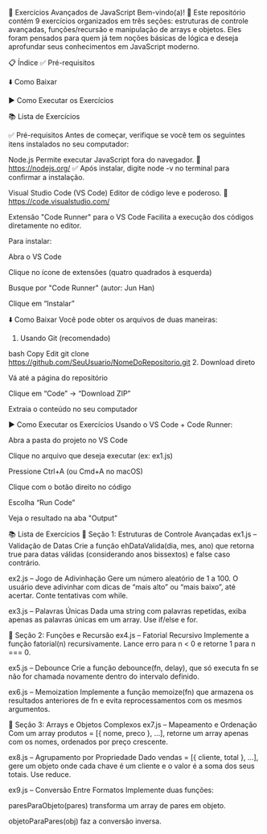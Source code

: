 🧠 Exercícios Avançados de JavaScript
Bem-vindo(a)! 👋
Este repositório contém 9 exercícios organizados em três seções: estruturas de controle avançadas, funções/recursão e manipulação de arrays e objetos. Eles foram pensados para quem já tem noções básicas de lógica e deseja aprofundar seus conhecimentos em JavaScript moderno.

📋 Índice
✅ Pré-requisitos

⬇️ Como Baixar

▶️ Como Executar os Exercícios

📚 Lista de Exercícios

✅ Pré-requisitos
Antes de começar, verifique se você tem os seguintes itens instalados no seu computador:

Node.js
Permite executar JavaScript fora do navegador.
🔗 https://nodejs.org/
✅ Após instalar, digite node -v no terminal para confirmar a instalação.

Visual Studio Code (VS Code)
Editor de código leve e poderoso.
🔗 https://code.visualstudio.com/

Extensão "Code Runner" para o VS Code
Facilita a execução dos códigos diretamente no editor.

Para instalar:

Abra o VS Code

Clique no ícone de extensões (quatro quadrados à esquerda)

Busque por "Code Runner" (autor: Jun Han)

Clique em “Instalar”

⬇️ Como Baixar
Você pode obter os arquivos de duas maneiras:

1. Usando Git (recomendado)

bash
Copy
Edit
git clone https://github.com/SeuUsuario/NomeDoRepositorio.git
2. Download direto

Vá até a página do repositório

Clique em “Code” → “Download ZIP”

Extraia o conteúdo no seu computador

▶️ Como Executar os Exercícios
Usando o VS Code + Code Runner:

Abra a pasta do projeto no VS Code

Clique no arquivo que deseja executar (ex: ex1.js)

Pressione Ctrl+A (ou Cmd+A no macOS)

Clique com o botão direito no código

Escolha “Run Code”

Veja o resultado na aba "Output"

📚 Lista de Exercícios
🧩 Seção 1: Estruturas de Controle Avançadas
ex1.js – Validação de Datas
Crie a função ehDataValida(dia, mes, ano) que retorna true para datas válidas (considerando anos bissextos) e false caso contrário.

ex2.js – Jogo de Adivinhação
Gere um número aleatório de 1 a 100. O usuário deve adivinhar com dicas de “mais alto” ou “mais baixo”, até acertar. Conte tentativas com while.

ex3.js – Palavras Únicas
Dada uma string com palavras repetidas, exiba apenas as palavras únicas em um array. Use if/else e for.

🔁 Seção 2: Funções e Recursão
ex4.js – Fatorial Recursivo
Implemente a função fatorial(n) recursivamente. Lance erro para n < 0 e retorne 1 para n === 0.

ex5.js – Debounce
Crie a função debounce(fn, delay), que só executa fn se não for chamada novamente dentro do intervalo definido.

ex6.js – Memoization
Implemente a função memoize(fn) que armazena os resultados anteriores de fn e evita reprocessamentos com os mesmos argumentos.

🧮 Seção 3: Arrays e Objetos Complexos
ex7.js – Mapeamento e Ordenação
Com um array produtos = [{ nome, preco }, …], retorne um array apenas com os nomes, ordenados por preço crescente.

ex8.js – Agrupamento por Propriedade
Dado vendas = [{ cliente, total }, …], gere um objeto onde cada chave é um cliente e o valor é a soma dos seus totais. Use reduce.

ex9.js – Conversão Entre Formatos
Implemente duas funções:

paresParaObjeto(pares) transforma um array de pares em objeto.

objetoParaPares(obj) faz a conversão inversa.

